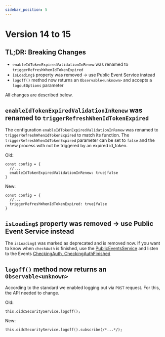 ```yaml
---
sidebar_position: 5
---
```


# Version 14 to 15

## TL;DR: Breaking Changes

- `enableIdTokenExpiredValidationInRenew` was renamed to `triggerRefreshWhenIdTokenExpired`
- `isLoading$` property was removed -> use Public Event Service instead
- `logoff()` method now returns an `Observable<unknown>` and accepts a `logoutOptions` parameter

All changes are described below.

## `enableIdTokenExpiredValidationInRenew` was renamed to `triggerRefreshWhenIdTokenExpired`

The configuration `enableIdTokenExpiredValidationInRenew` was renamed to `triggerRefreshWhenIdTokenExpired` to match its function. The `triggerRefreshWhenIdTokenExpired` parameter can be set to `false` and the renew process with not be triggered by an expired id_token.

Old:

```
const config = {
  //...
  enableIdTokenExpiredValidationInRenew: true|false
}
```

New:

```
const config = {
  //...
  triggerRefreshWhenIdTokenExpired: true|false
}
```

## `isLoading$` property was removed -> use Public Event Service instead

The `isLoading$` was marked as deprecated and is removed now. If you want to know when `checkAuth` is finished, use the [PublicEventsService](https://www.angular-auth-oidc-client.com/docs/documentation/public-events) and listen to the Events [CheckingAuth, CheckingAuthFinished](https://github.com/damienbod/angular-auth-oidc-client/blob/main/projects/angular-auth-oidc-client/src/lib/public-events/event-types.ts#L7-L8)

## `logoff()` method now returns an `Observable<unknown>`

According to the standard we enabled logging out via `POST` request. For this, the API needed to change.

Old:

```
this.oidcSecurityService.logoff();
```

New:

```
this.oidcSecurityService.logoff().subscribe(/*...*/);
```
